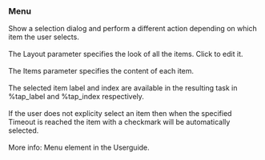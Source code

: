 ### Menu

Show a selection dialog and perform a different action depending on
which item the user selects.\
\
The Layout parameter specifies the look of all the items. Click to edit
it.\
\
The Items parameter specifies the content of each item.\
\
The selected item label and index are available in the resulting task in
%tap\_label and %tap\_index respectively.\
\
If the user does not explicity select an item then when the specified
Timeout is reached the item with a checkmark will be automatically
selected.\
\
More info: Menu element in the Userguide.
